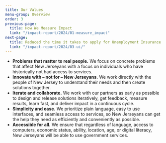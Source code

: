 ```yaml
---
title: Our Values
menu-group: Overview
order: 3
previous-page:
  title: How We Measure Impact
  link: "/impact-report/2024/01-measure_impact"
next-page:
  title: Reduced the time it takes to apply for Unemployment Insurance from nearly 4 hours to less than 25 minutes
  link: "/impact-report/2024/03-ui/"
---
```


- **Problems that matter to real people.** We focus on concrete problems that affect New Jerseyans with a focus on individuals who have historically not had access to services.
- **Innovate with – not for – New Jerseyans.** We work directly with the people of New Jersey to understand their needs and then create solutions together.
- **Iterate and collaborate.** We work with our partners as early as possible to design and release solutions iteratively, get feedback, measure results, learn fast, and deliver impact in a continuous cycle.
- **Simplicity and ease.** We prioritize plain language, easy to use interfaces, and seamless access to services, so New Jerseyans can get the help they need as efficiently and conveniently as possible.
- **Accessible for all.** We ensure that regardless of language, access to computers, economic status, ability, location, age, or digital literacy, New Jerseyans will be able to use government services.
